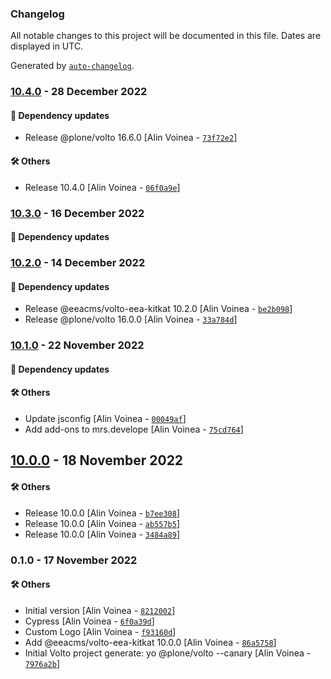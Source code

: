 ### Changelog

All notable changes to this project will be documented in this file. Dates are displayed in UTC.

Generated by [`auto-changelog`](https://github.com/CookPete/auto-changelog).

### [10.4.0](https://github.com/eea/demo-kitkat-frontend/compare/10.3.0...10.4.0) - 28 December 2022

#### :rocket: Dependency updates

- Release @plone/volto 16.6.0 [Alin Voinea - [`73f72e2`](https://github.com/eea/demo-kitkat-frontend/commit/73f72e23276e74c20f02a47496f380c4ce09f2c0)]

#### :hammer_and_wrench: Others

- Release 10.4.0 [Alin Voinea - [`06f0a9e`](https://github.com/eea/demo-kitkat-frontend/commit/06f0a9e77e80db5a7741c1857b6159164f0bed47)]
### [10.3.0](https://github.com/eea/demo-kitkat-frontend/compare/10.2.0...10.3.0) - 16 December 2022

#### :rocket: Dependency updates


### [10.2.0](https://github.com/eea/demo-kitkat-frontend/compare/10.1.0...10.2.0) - 14 December 2022

#### :rocket: Dependency updates

- Release @eeacms/volto-eea-kitkat 10.2.0 [Alin Voinea - [`be2b098`](https://github.com/eea/demo-kitkat-frontend/commit/be2b098f831bba28366db581d46f80690ca6ca46)]
- Release @plone/volto 16.0.0 [Alin Voinea - [`33a784d`](https://github.com/eea/demo-kitkat-frontend/commit/33a784dbe77661e98937019ef7b5cf9b89737dea)]

### [10.1.0](https://github.com/eea/demo-kitkat-frontend/compare/10.0.0...10.1.0) - 22 November 2022

#### :rocket: Dependency updates


#### :hammer_and_wrench: Others

- Update jsconfig [Alin Voinea - [`00049af`](https://github.com/eea/demo-kitkat-frontend/commit/00049afda45732eddc232137fbaa3a97e2d314c2)]
- Add add-ons to mrs.develope [Alin Voinea - [`75cd764`](https://github.com/eea/demo-kitkat-frontend/commit/75cd7641e771a046d28418dece13af9ccfc87475)]
## [10.0.0](https://github.com/eea/demo-kitkat-frontend/compare/0.1.0...10.0.0) - 18 November 2022

#### :hammer_and_wrench: Others

- Release 10.0.0 [Alin Voinea - [`b7ee308`](https://github.com/eea/demo-kitkat-frontend/commit/b7ee3084ad281ef8ba9b02bc22f36b7033089c7d)]
- Release 10.0.0 [Alin Voinea - [`ab557b5`](https://github.com/eea/demo-kitkat-frontend/commit/ab557b5edc37278e1465049bbe6a3c7a2991353f)]
- Release 10.0.0 [Alin Voinea - [`3484a89`](https://github.com/eea/demo-kitkat-frontend/commit/3484a896ce382110e924605cd922130c0ff07b62)]
### 0.1.0 - 17 November 2022

#### :hammer_and_wrench: Others

- Initial version [Alin Voinea - [`8212002`](https://github.com/eea/demo-kitkat-frontend/commit/82120028c8e4d2e10be3135bee02ed40d7d96904)]
- Cypress [Alin Voinea - [`6f0a39d`](https://github.com/eea/demo-kitkat-frontend/commit/6f0a39d6e61732da54183537b67859f04910fa07)]
- Custom Logo [Alin Voinea - [`f93160d`](https://github.com/eea/demo-kitkat-frontend/commit/f93160df41b406973f6e4348eed88950a3ba2906)]
- Add @eeacms/volto-eea-kitkat 10.0.0 [Alin Voinea - [`86a5758`](https://github.com/eea/demo-kitkat-frontend/commit/86a575889efea0c194b8619a0ef56edeec6b632b)]
- Initial Volto project generate: yo @plone/volto --canary [Alin Voinea - [`7976a2b`](https://github.com/eea/demo-kitkat-frontend/commit/7976a2b53f83f9d96133cd29323ff4e8d212d184)]
